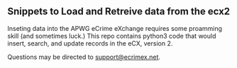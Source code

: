 ## Snippets to Load and Retreive data from the ecx2

Inseting data into the APWG eCrime eXchange requires some proamming skill (and sometimes luck.) This repo contains python3 code that would insert, search, and update records in the eCX, version 2.

Questions may be directed to support@ecrimex.net.